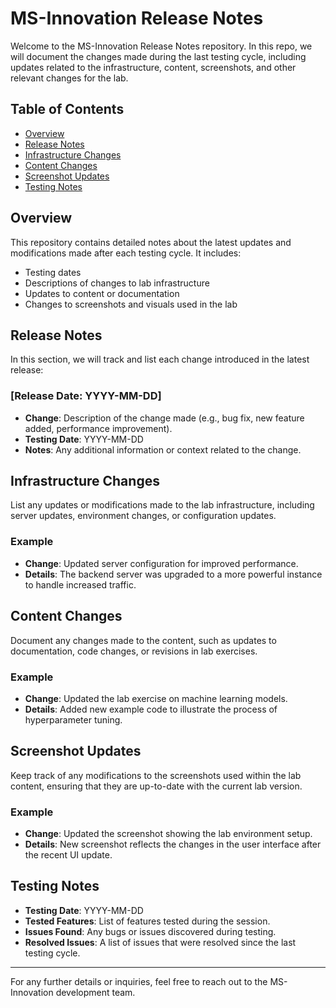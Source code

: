 # MS-Innovation Release Notes

Welcome to the MS-Innovation Release Notes repository. In this repo, we will document the changes made during the last testing cycle, including updates related to the infrastructure, content, screenshots, and other relevant changes for the lab.

## Table of Contents

- [Overview](#overview)
- [Release Notes](#release-notes)
- [Infrastructure Changes](#infrastructure-changes)
- [Content Changes](#content-changes)
- [Screenshot Updates](#screenshot-updates)
- [Testing Notes](#testing-notes)

## Overview

This repository contains detailed notes about the latest updates and modifications made after each testing cycle. It includes:

- Testing dates
- Descriptions of changes to lab infrastructure
- Updates to content or documentation
- Changes to screenshots and visuals used in the lab

## Release Notes

In this section, we will track and list each change introduced in the latest release:

### [Release Date: YYYY-MM-DD]

- **Change**: Description of the change made (e.g., bug fix, new feature added, performance improvement).
- **Testing Date**: YYYY-MM-DD
- **Notes**: Any additional information or context related to the change.

## Infrastructure Changes

List any updates or modifications made to the lab infrastructure, including server updates, environment changes, or configuration updates.

### Example

- **Change**: Updated server configuration for improved performance.
- **Details**: The backend server was upgraded to a more powerful instance to handle increased traffic.

## Content Changes

Document any changes made to the content, such as updates to documentation, code changes, or revisions in lab exercises.

### Example

- **Change**: Updated the lab exercise on machine learning models.
- **Details**: Added new example code to illustrate the process of hyperparameter tuning.

## Screenshot Updates

Keep track of any modifications to the screenshots used within the lab content, ensuring that they are up-to-date with the current lab version.

### Example

- **Change**: Updated the screenshot showing the lab environment setup.
- **Details**: New screenshot reflects the changes in the user interface after the recent UI update.

## Testing Notes

- **Testing Date**: YYYY-MM-DD
- **Tested Features**: List of features tested during the session.
- **Issues Found**: Any bugs or issues discovered during testing.
- **Resolved Issues**: A list of issues that were resolved since the last testing cycle.

---

For any further details or inquiries, feel free to reach out to the MS-Innovation development team.
